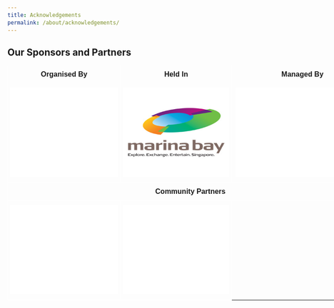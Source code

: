 ```yaml
---
title: Acknowledgements
permalink: /about/acknowledgements/
---
```


## Our Sponsors and Partners




<style type="text/css">
.tg  {border-collapse:collapse;border-spacing:0;}
.tg td{font-family:Arial, sans-serif;font-size:14px;padding:10px 5px;border-style:solid;border-width:1px;overflow:hidden;word-break:normal;border-color:black;}
.tg th{font-family:Arial, sans-serif;font-size:14px;font-weight:normal;padding:10px 5px;border-style:solid;border-width:1px;overflow:hidden;word-break:normal;border-color:black;}
.tg .tg-8jgo{border-color:#ffffff;text-align:center;vertical-align:top}
.tg .tg-9mte{font-weight:bold;font-size:16px;font-family:Arial, sans-serif !important;;border-color:#ffffff;text-align:center;vertical-align:top}
.tg .tg-8ceb{font-size:16px;font-family:Arial, sans-serif!important;;border-color:#ffffff;text-align:center;vertical-align:top}
</style>
<table class="tg" style="undefined;table-layout: fixed; width: 820px">
<colgroup>
<col style="width: 253px">
<col style="width: 250px">
<col style="width: 317px">
</colgroup>
  <tr>
    <th class="tg-9mte">Organised By</th>
    <th class="tg-9mte">Held In</th>
    <th class="tg-9mte">Managed By</th>
  </tr>
  <tr>
    <td class="tg-8jgo"><a href="https://www.ura.gov.sg/Corporate" target="_self"><img src="/images/URALogo.svg" alt="Urban Redevelopment Authority" style="width:300px;height:200px;" class="GeneratedImage"></a></td>
    <td class="tg-8jgo"><img src="/images/MB-logo.jpg" alt="Marina Bay" style="width:300px;height:200px;" class="GeneratedImage"></a></td>
    <td class="tg-8jgo"><a href="https://www.pico.com/en/" target="_self"><img src="/images/PicoProLogo.svg" alt="Pico Pro" style="width:300px;height:200px;" class="GeneratedImage"></td>
  </tr>
  <tr>
    <td class="tg-9mte" colspan="3">Community Partners</td>
  </tr>
  <tr>
<tr>
    <td class="tg-8jgo"><a href="https://www.ura.gov.sg/Corporate" target="_self"><img src="/images/NVPC_Logo.svg" alt="NVPC" style="width:300px;height:200px;" class="GeneratedImage"></a></td>
    <td class="tg-8jgo"><img src="/images/ToteBoardLogo.svg" alt="ToteBoard" style="width:300px;height:200px;" class="GeneratedImage"></a></td>
  </tr>
  </tr>
</table>

